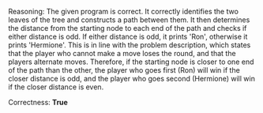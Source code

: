 Reasoning: 
The given program is correct. It correctly identifies the two leaves of the tree and constructs a path between them. It then determines the distance from the starting node to each end of the path and checks if either distance is odd. If either distance is odd, it prints 'Ron', otherwise it prints 'Hermione'. This is in line with the problem description, which states that the player who cannot make a move loses the round, and that the players alternate moves. Therefore, if the starting node is closer to one end of the path than the other, the player who goes first (Ron) will win if the closer distance is odd, and the player who goes second (Hermione) will win if the closer distance is even.

Correctness: **True**